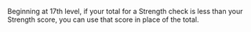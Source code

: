 Beginning at 17th level, if your total for a Strength check is less than your Strength score, you can use that score in place of the total.
